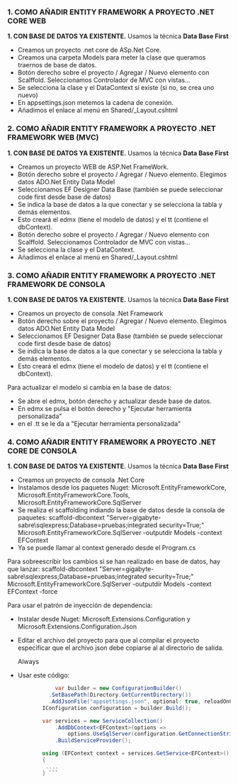 ### 1. COMO AÑADIR ENTITY FRAMEWORK A PROYECTO .NET CORE WEB

**1. CON BASE DE DATOS YA EXISTENTE.**
Usamos la técnica **Data Base First**

- Creamos un proyecto .net core de ASp.Net Core.
- Creamos una carpeta Models para meter la clase que queramos traernos de base de datos.
- Botón derecho sobre el proyecto / Agregar / Nuevo elemento con Scalffold. Seleccionamos Controlador de MVC con vistas...
- Se selecciona la clase y el DataContext si existe (si no, se crea uno nuevo)
- En appsettings.json metemos la cadena de conexión.
- Añadimos el enlace al menú en Shared/_Layout.cshtml

### 2. COMO AÑADIR ENTITY FRAMEWORK A PROYECTO .NET FRAMEWORK WEB (MVC)

**1. CON BASE DE DATOS YA EXISTENTE.**
Usamos la técnica **Data Base First**

- Creamos un proyecto WEB de ASP.Net FrameWork.
- Botón derecho sobre el proyecto / Agregar / Nuevo elemento. Elegimos datos ADO.Net Entity Data Model
- Seleccionamos EF Designer Data Base (también se puede seleccionar code first desde base de datos)
- Se indica la base de datos a la que conectar y se selecciona la tabla y demás elementos.
- Esto creará el edmx (tiene el modelo de datos) y el tt (contiene el dbContext).
- Botón derecho sobre el proyecto / Agregar / Nuevo elemento con Scalffold. Seleccionamos Controlador de MVC con vistas...
- Se selecciona la clase y el DataContext.
- Añadimos el enlace al menú en Shared/_Layout.cshtml

### 3. COMO AÑADIR ENTITY FRAMEWORK A PROYECTO .NET FRAMEWORK DE CONSOLA

**1. CON BASE DE DATOS YA EXISTENTE.**
Usamos la técnica **Data Base First**

- Creamos un proyecto de consola .Net Framework
- Botón derecho sobre el proyecto / Agregar / Nuevo elemento. Elegimos datos ADO.Net Entity Data Model
- Seleccionamos EF Designer Data Base (también se puede seleccionar code first desde base de datos)
- Se indica la base de datos a la que conectar y se selecciona la tabla y demás elementos.
- Esto creará el edmx (tiene el modelo de datos) y el tt (contiene el dbContext).

Para actualizar el modelo si cambia en la base de datos:
- Se abre el edmx, botón derecho y actualizar desde base de datos.
- En edmx se pulsa el botón derecho y "Ejecutar herramienta personalizada"
- en el .tt se le da a "Ejecutar herramienta personalizada"

### 4. COMO AÑADIR ENTITY FRAMEWORK A PROYECTO .NET CORE DE CONSOLA

**1. CON BASE DE DATOS YA EXISTENTE.**
Usamos la técnica **Data Base First**

- Creamos un proyecto de consola .Net Core
- Instalamos desde los paquetes Nuget: Microsoft.EntityFrameworkCore, Microsoft.EntityFrameworkCore.Tools, Microsoft.EntityFrameworkCore.SqlServer
- Se realiza el scaffolding indiando la base de datos desde la consola de paquetes:
scaffold-dbcontext "Server=gigabyte-sabre\sqlexpress;Database=pruebas;integrated security=True;" Microsoft.EntityFrameworkCore.SqlServer -outputdir Models -context EFContext
- Ya se puede llamar al context generado desde el Program.cs

Para sobreescribir los cambios si se han realizado en base de datos, hay que lanzar:
scaffold-dbcontext "Server=gigabyte-sabre\sqlexpress;Database=pruebas;integrated security=True;" Microsoft.EntityFrameworkCore.SqlServer -outputdir Models -context EFContext -force

Para usar el patrón de inyección de dependencia:
- Instalar desde Nuget: Microsoft.Extensions.Configuration y Microsoft.Extensions.Configuration.Json
- Editar el archivo del proyecto para que al compilar el proyecto especificar que el archivo json debe copiarse al al directorio de salida.

    <ItemGroup>
        <None Update="appsettings.json">
          <CopyToOutputDirectory>Always</CopyToOutputDirectory>
        </None>
    </ItemGroup>
    
 - Usar este código:
 ```C#
    			var builder = new ConfigurationBuilder()
			  .SetBasePath(Directory.GetCurrentDirectory())
			  .AddJsonFile("appsettings.json", optional: true, reloadOnChange: true);
			IConfiguration configuration = builder.Build();

			var services = new ServiceCollection()
				.AddDbContext<EFContext>(options =>
					options.UseSqlServer(configuration.GetConnectionString("EFIntroContext")))
				.BuildServiceProvider();

			using (EFContext context = services.GetService<EFContext>())
			{
			 ....
			} ```


